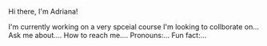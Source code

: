 Hi there, I'm Adriana!

I'm currently working on a very spceial course
I'm looking to collborate on...
Ask me about....
How to reach me....
Pronouns:...
Fun fact:...
